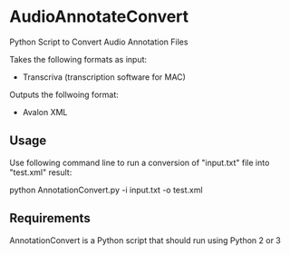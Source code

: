# AudioAnnotateConvert
Python Script to Convert Audio Annotation Files

Takes the following formats as input:

 * Transcriva (transcription software for MAC)

Outputs the follwoing format:

 * Avalon XML

##  Usage

Use following command line to run a conversion of "input.txt" file into "test.xml" result:

python AnnotationConvert.py -i input.txt -o test.xml

##  Requirements

AnnotationConvert is a Python script that should run using Python 2 or 3
